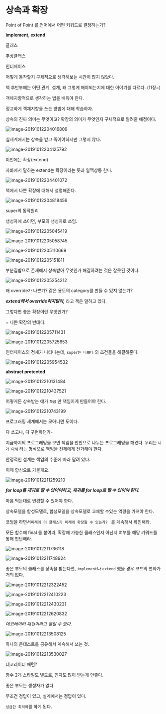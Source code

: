 # 상속과 확장



Point of Point 를 언어에서 어떤 키워드로 결정하는가?

**implement, extend**

클래스

추상클래스

인터페이스





어떻게 동작할지 구체적으로 생각해보는 시간이 많지 않았다.



책 후반부에는 어떤 관계, 설계, 왜 그렇게 해야되는지에 대한 이야기를 다르다. (11장~)



객체지향적으로 생각하는 법을 배워야 한다.

정교하게 객체지향을 쓰는 방법에 대해 학습하자.

상속의 진짜 의미는 무엇이고? 확장의 의미가 무엇인지 구체적으로 알려줄 예정이다.



![image-20191012204016809](https://tva1.sinaimg.cn/large/006y8mN6gy1g7vnhuyf8lj315y0iyacw.jpg)



실세계에서는 상속을 받고 죽어야하지만 그렇지 않다.



![image-20191012204125792](https://tva1.sinaimg.cn/large/006y8mN6gy1g7vnj04nkxj30zk0ik76n.jpg)



이번에는 확장(extend)

자바에서 말하는 extend는 확장이라는 뜻과 일맥상통 한다.

![image-20191012204401072](https://tva1.sinaimg.cn/large/006y8mN6gy1g7vnlow5qxj31660iedi3.jpg)



책에서 나쁜 확장에 대해서 설명해준다.

![image-20191012204818456](https://tva1.sinaimg.cn/large/006y8mN6gy1g7vnq6mur6j30x20ngdgh.jpg)



super의 동작원리

생성자에 쓰이면, 부모의 생성자로 쓰임.

![image-20191012205045419](https://tva1.sinaimg.cn/large/006y8mN6gy1g7vnspkfqzj30xa0is75t.jpg)

![image-20191012205058745](https://tva1.sinaimg.cn/large/006y8mN6gy1g7vnswzn4rj30xi0j2wg6.jpg)

![image-20191012205110669](https://tva1.sinaimg.cn/large/006y8mN6gy1g7vnt4utqmj30xa0j2taa.jpg)



![image-20191012205151811](https://tva1.sinaimg.cn/large/006y8mN6gy1g7vntuoqekj30y60imgni.jpg)

부분집합으로 존재해서 상속받아 무엇인가 해결하려는 것은 잘못된 것이다.



![image-20191012205254212](https://tva1.sinaimg.cn/large/006y8mN6gy1g7vnuxprorj30r80iuta6.jpg)



왜 override가 나쁜가? 같은 용도의 category를 만들 수 있지 않는가?

***extend에서 override하지말라,*** 라고 책은 말하고 있다.



그렇다면 좋은 확장이란 무엇인가?

= 나쁜 확장의 반대다.

![image-20191012205711431](https://tva1.sinaimg.cn/large/006y8mN6gy1g7vnzetayoj30so0m2mxu.jpg)



![image-20191012205725653](https://tva1.sinaimg.cn/large/006y8mN6gy1g7vnzmnyl0j313g0iuq5f.jpg)



인터페이스의 정체가 나타나는데, `super는 나쁘다` 의 조건들을 해결해준다.



![image-20191012205954532](https://tva1.sinaimg.cn/large/006y8mN6gy1g7vo289uq0j30uu0iewg3.jpg)

**abstract protected**

![image-20191012210131484](https://tva1.sinaimg.cn/large/006y8mN6gy1g7vo3wpwp3j31120j4dj3.jpg)



![image-20191012210437521](https://tva1.sinaimg.cn/large/006y8mN6gy1g7vo75hp2jj313w0iugp5.jpg)



어떻게든 상속받는 얘가 `쪼금` 만 책임지게 만들어야 한다.

![image-20191012210743199](https://tva1.sinaimg.cn/large/006y8mN6gy1g7voacp8fbj313a0lqdkt.jpg)



프로그래밍 세계에서는 모아니면 도이다.

다 쓰고나, 다 구현하던가- 



지금까지의 프로그래밍을 보면 책임을 반반으로 나누는 프로그래밍을 해왔다. 우리는 `니가 다해` 라는 형식으로 책임을 전체에게 전가해야 한다.



안정적인 설계는 책임의 수준에 따라 달려 있다.



이제 합성으로 가볼게요.

![image-20191012211259210](https://tva1.sinaimg.cn/large/006y8mN6gy1g7vofu0qvhj30t60jywey.jpg)



***for loop를 재귀로 짤 수 있어야하고, 재귀를 for loop로 짤 수 있어야 한다.***

마음 먹는대로 변경할 수 있어야 한다.

상속모델을 합성모델로, 합성모델을 상속모델로 교체할 수있는 역량을 가져야 한다.

코딩을 하면서`미래에 이 클래스가 미래에 확장될 수 있는가? ` 를 계속해서 확인해라.



모든 함수에 final 를 붙여라, 확장에 가능한 클래스인지 아닌지 여부를 해당 키워드를 통해 판단해라.



![image-20191012211736118](https://tva1.sinaimg.cn/large/006y8mN6gy1g7vokn3dtzj312w0f60vk.jpg)



![image-20191012211748924](https://tva1.sinaimg.cn/large/006y8mN6gy1g7vokuao7nj313m0jen0m.jpg)



좋은 부모의 클래스를 상속을 받는다면, `implement`나 `extend` 했을 경우 코드의 변화가 거의 없다.



![image-20191012212322452](https://tva1.sinaimg.cn/large/006y8mN6gy1g7voqo0tgbj30uj0u0qb9.jpg)



![image-20191012212410223](https://tva1.sinaimg.cn/large/006y8mN6gy1g7vornqxo9j30vc0u0dpi.jpg)



![image-20191012212430231](https://tva1.sinaimg.cn/large/006y8mN6gy1g7vortwb4pj319m0imtbx.jpg)



![image-20191012212620832](https://tva1.sinaimg.cn/large/006y8mN6gy1g7votqhgo9j312e0out9p.jpg)

*데코레이터 패턴이라고 불릴 수 있다.*

![image-20191012213508125](https://tva1.sinaimg.cn/large/006y8mN6gy1g7vp2vznpoj312i0fsdgb.jpg)



하나의 콘테스트를 공유해서 계속해서 쓰는 것.

![image-20191012213530027](https://tva1.sinaimg.cn/large/006y8mN6gy1g7vp3936d9j30u00xp76i.jpg)



데코레이터 패턴? 

함수 2개 스타일도 별도로, 인자도 많이 받는게 안좋다.



좋은 부모는 생성자가 없다.



무조건 정답이 있고, 설계에서는 정답이 있다.

`성급한 최적화`를 하게 된다. 